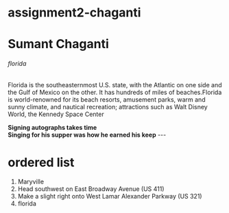 # assignment2-chaganti
<h1>Sumant Chaganti</h1>
<h6>florida</h6>
<p>Florida is the southeasternmost U.S. state, with the Atlantic on one side and the Gulf of Mexico on the other. It has hundreds of miles of beaches.Florida is world-renowned for its beach resorts, amusement parks, warm and sunny climate, and nautical recreation; attractions such as Walt Disney World, the Kennedy Space Center</p>
<b>Signing autographs takes time</b><br>
<b>Singing for his supper was how he earned his keep</b>
---
<h1>ordered list</h1>
<ol>
<li>Maryville</li> 
  <li>Head southwest on East Broadway Avenue (US 411)</li>
  <li>Make a slight right onto West Lamar Alexander Parkway (US 321)</li>
  <li>florida</li>
  </ol>

